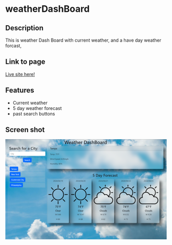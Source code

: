 # weatherDashBoard

## Description

This is weather Dash Board with current weather, and a have day weather forcast,

## Link to page

[Live site here!](https://giovanni-ramirez.github.io/Task-board/)

## Features
- Current weather
- 5 day weather forecast
- past search buttons

## Screen shot

![](assets/images/weatherDashBoardSS.PNG)